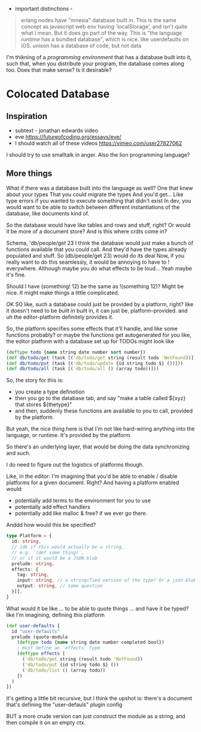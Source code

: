 
- important distinctions -

> erlang nodes have "mnesia" database built in. This is the same concept as javascript web env having 'localStorage', and isn't quite what I mean. But it does go part of the way. This is "the language *runtime* has a bundled database", which is nice. like userdefaults on iOS.
> unison has a database of code, but not data

I'm thikning of a *programming environment* that has a database built into it, such that, when you distribute your program, the database comes along too. Does that make sense? Is it desirable?



# Colocated Database

## Inspiration

- subtext - jonathan edwards video
- eve https://futureofcoding.org/essays/eve/
- I should watch all of these videos https://vimeo.com/user27827062

I should try to use smalltalk in anger.
Also the lion programming language?

## More things


What if there was a database built into the language as well?
One that knew about your types
That you could migrate the types
And you'd get... Like type errors if you wanted to execute something that didn't exist
In dev, you would want to be able to switch between different instantiations of the database, like documents kind of.

So the database would have like tables and rows and stuff, right? Or would it be more of a document store?
And is this where crdts come in?

Schema, 'db/people/get 23
I think the database would just make a bunch of functions available that you could call. And they'd have the types already populated and stuff. 
So (db/people/get 23) would do its deal
Now, if you really want to do this seamlessly, it would be annoying to have to ! everywhere. Although maybe you do what effects to be loud... Yeah maybe it's fine. 

Should I have (something! 12) be the same as !(something 12)? Might be nice. It might make things a little complicated. 


OK SO like, such a database could just be provided by a platform, right?
like it doesn't need to be *built in* built in, it can just be, platform-provided.
and uh the editor-platform definitely provides it.

So, the platform specifies some effects that it'll handle, and like some functions probably?
or maybe the functions get autogenerated for you
like, the editor platform with a database set up for TODOs might look like

```clj
(deftype todo {name string date number sort number})
(def db/todo/get (task [('db/todo/get string (result todo 'NotFound))] todo))
(def db/todo/put (task [('db/todo/update {id string todo $} ())]))
(def db/todo/all (task [('db/todo/all () (array todo))]))
```

So, the story for this is:
- you create a type definotion
- then you go to the database tab, and say "make a table called ${xyz} that stores ${thetype}"
- and then, suddenly these functions are available to you to call, provided by the platform.

But yeah, the nice thing here is that I'm not like hard-wiring anything into the language, or runtime.
It's provided by the platform.

So there's an underlying layer, that would be doing the data synchronizing and such.

I do need to figure out the logistics of platforms though.

Like, in the editor: I'm imagining that you'd be able to enable / disable platforms for a given document.
Right?
And having a platform enabled would:
- potentially add terms to the environment for you to use
- potentially add effect handlers
- potentially add like malloc & free? if we ever go there.

Anddd how would this be specified?
```ts
type Platform = {
  id: string,
  // idk if this would actually be a string,
  // e.g. `(def some thing)`,
  // or if it would be a JSON blob
  prelude: string,
  effects: {
    tag: string,
    input: string, // a stringified version of the type? Or a json blob as well
    output: string, // same question
  }[],
}
```

What would it be like ...
to be able to quote things
...
and have it be typed?
like I'm imagining, defining this platform
```clj
(def user-defaults {
  id "user-defaults"
  prelude (quote-module
    (deftype todo {name string date number completed bool})
    ; must define an `effects` type
    (deftype effects [
      ('db/todo/get string (result todo 'NotFound))
      ('db/todo/put {id string todo $} ())
      ('db/todo/list () (array todo))
    ])
  )
})
```
it's getting a little bit recursive, but I think the upshot is:
there's a document that's defining the "user-defauls" plugin config

BUT a more crude version can just construct the module as a string, and then
compile it on an empty ctx.


